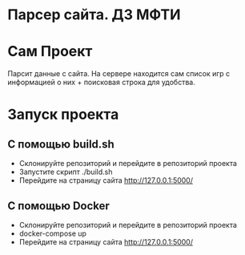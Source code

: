 # Парсер сайта. ДЗ МФТИ

# Сам Проект
Парсит данные с сайта.
На сервере находится сам список игр с информацией о них + поисковая строка для удобства.

# Запуск проекта

## С помощью build.sh
* Склонируйте репозиторий и перейдите в репозиторий проекта
* Запустите скрипт ./build.sh
* Перейдите на страницу сайта http://127.0.0.1:5000/

## С помощью Docker
* Склонируйте репозиторий и перейдите в репозиторий проекта
* docker-compose up
* Перейдите на страницу сайта http://127.0.0.1:5000/
